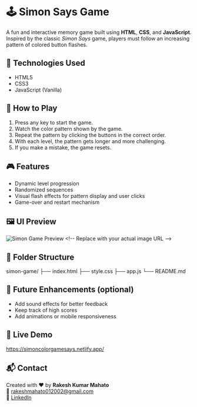# 🕹️ Simon Says Game

A fun and interactive memory game built using **HTML**, **CSS**, and **JavaScript**. Inspired by the classic *Simon Says* game, players must follow an increasing pattern of colored button flashes.

## 🔧 Technologies Used

- HTML5
- CSS3
- JavaScript (Vanilla)

## 🚀 How to Play

1. Press any key to start the game.
2. Watch the color pattern shown by the game.
3. Repeat the pattern by clicking the buttons in the correct order.
4. With each level, the pattern gets longer and more challenging.
5. If you make a mistake, the game resets.

## 🎮 Features

- Dynamic level progression
- Randomized sequences
- Visual flash effects for pattern display and user clicks
- Game-over and restart mechanism

## 🖼️ UI Preview

![Simon Game Preview]([https://user-images.githubusercontent.com/yourusername/simon-game-preview.png](https://simoncolorgamesays.netlify.app/)) <!-- Replace with your actual image URL -->

## 📁 Folder Structure
simon-game/
├── index.html
├── style.css
├── app.js
└── README.md



## 📌 Future Enhancements (optional)

- Add sound effects for better feedback
- Keep track of high scores
- Add animations or mobile responsiveness

## 🔗 Live Demo

https://simoncolorgamesays.netlify.app/

## 📬 Contact

Created with ❤️ by **Rakesh Kumar Mahato**  
📧 [rakeshmahato012002@gmail.com](mailto:rakeshmahato012002@gmail.com)  
📌 [LinkedIn](https://www.linkedin.com/in/your-profile)  

